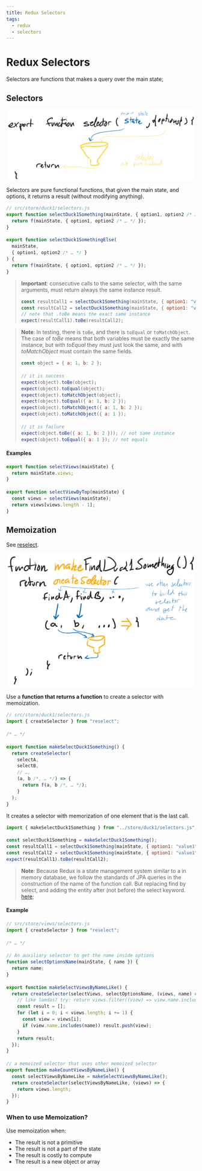 ```yaml
---
title: Redux Selectors
tags:
  - redux
  - selectors
---
```


# Redux Selectors

Selectors are functions that makes a query over the main state;

## Selectors

![Redux Selector](/images/redux/redux-selector.png)

Selectors are pure functional functions, that given the main state, and options,
it returns a result (without modifying anything).

```javascript
// src/store/duck1/selectors.js
export function selectDuck1Something(mainState, { option1, option2 /* … */ }) {
  return f(mainState, { option1, option2 /* … */ });
}

export function selectDuck1SomethingElse(
  mainState,
  { option1, option2 /* … */ }
) {
  return f(mainState, { option1, option2 /* … */ });
}
```

> **Important**: consecutive calls to the same selector, with the same
> arguments, must return always the same instance result.
>
> ```javascript
> const resultCall1 = selectDuck1Something(mainState, { option1: "value1" });
> const resultCall2 = selectDuck1Something(mainState, { option1: "value1" });
> // note that .toBe means the exact same instance
> expect(resultCall1).toBe(resultCall2);
> ```

> **Note**: In testing, there is `toBe`, and there is `toEqual` or
> `toMatchObject`. The case of _toBe_ means that both variables must be
> exactly the same instance, but with _toEqual_ they must just look the same,
> and with _toMatchObject_ must contain the same fields.
>
> ```javascript
> const object = { a: 1, b: 2 };
>
> // it is success
> expect(object).toBe(object);
> expect(object).toEqual(object);
> expect(object).toMatchObject(object);
> expect(object).toEqual({ a: 1, b: 2 });
> expect(object).toMatchObject({ a: 1, b: 2 });
> expect(object).toMatchObject({ a: 1 });
>
> // it is failure
> expect(object.toBe({ a: 1, b: 2 })); // not same instance
> expect(object).toEqual({ a: 1 }); // not equals
> ```

#### Examples

```javascript
export function selectViews(mainState) {
  return mainState.views;
}

export function selectViewByTop(mainState) {
  const views = selectViews(mainState);
  return views[views.length - 1];
}
```

## Memoization

See [reselect](https://github.com/reduxjs/reselect).

![Redux Make Selector](/images/redux/redux-make-selector.png)

Use a **function that returns a function** to create a selector with
memoization.

```javascript
// src/store/duck1/selectors.js
import { createSelector } from "reselect";

/* … */

export function makeSelectDuck1Something() {
  return createSelector(
    selectA,
    selectB,
    // …,
    (a, b /*, … */) => {
      return f(a, b /*, … */);
    }
  );
}
```

It creates a selector with memorization of one element that is the last call.

```javascript
import { makeSelectDuck1Something } from "../store/duck1/selectors.js";

const selectDuck1Something = makeSelectDuck1Something();
const resultCall1 = selectDuck1Something(mainState, { option1: "value1" });
const resultCall2 = selectDuck1Something(mainState, { option1: "value1" });
expect(resultCall1).toBe(resultCall2);
```

> **Note**: Because Redux is a state management system similar to a in memory
> database, we follow the standards of JPA queries in the construction of the
> name of the function call. But replacing find by select, and adding the
> entity after (not before) the select keyword.
> [here](https://docs.spring.io/spring-data/jpa/docs/1.5.0.RELEASE/reference/html/jpa.repositories.html);

#### Example

```javascript
// src/store/views/selectors.js
import { createSelector } from "reselect";

/* … */

// An auxiliary selector to get the name inside options
function selectOptionsName(mainState, { name }) {
  return name;
}

export function makeSelectViewsByNameLike() {
  return createSelector(selectViews, selectOptionsName, (views, name) => {
    // like lamdas? try: return views.filter((view) => view.name.includes(name));
    const result = [];
    for (let i = 0; i < views.length; i += 1) {
      const view = views[i];
      if (view.name.includes(name)) result.push(view);
    }
    return result;
  });
}

// a memoized selector that uses other memoized selector
export function makeCountViewsByNameLike() {
  const selectViewsByNameLike = makeSelectViewsByNameLike();
  return createSelector(selectViewsByNameLike, (views) => {
    return views.length;
  });
}
```

### When to use Memoization?

Use memoization when:

- The result is not a primitive
- The result is not a part of the state
- The result is costly to compute
- The result is a new object or array